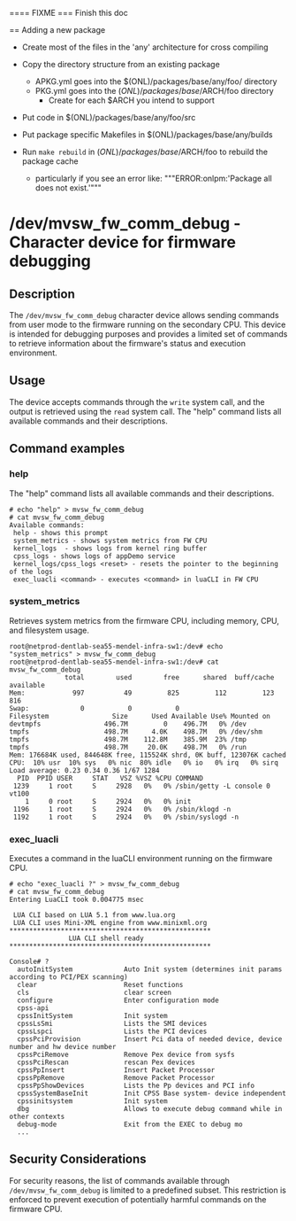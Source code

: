 ==== FIXME ===
Finish this doc

== Adding a new package

* Create most of the files in the 'any' architecture for cross compiling
* Copy the directory structure from an existing package
    * APKG.yml goes into the $(ONL)/packages/base/any/foo/ directory
    * PKG.yml goes into the $(ONL)/packages/base/$ARCH/foo directory
        * Create for each $ARCH you intend to support
* Put code in $(ONL)/packages/base/any/foo/src
* Put package specific Makefiles in $(ONL)/packages/base/any/builds

* Run `make rebuild` in $(ONL)/packages/base/$ARCH/foo to rebuild the package cache
    * particularly if you see an error like:
      """ERROR:onlpm:'Package all does not exist.'"""

/dev/mvsw_fw_comm_debug - Character device for firmware debugging
=================================================================

Description
-----------
The `/dev/mvsw_fw_comm_debug` character device allows sending commands from user
mode to the firmware running on the secondary CPU. This device is intended for
debugging purposes and provides a limited set of commands to retrieve information
about the firmware's status and execution environment.

Usage
-----
The device accepts commands through the `write` system call, and the output is
retrieved using the `read` system call. The "help" command lists all available
commands and their descriptions.

Command examples
----------------

### help
The "help" command lists all available commands and their descriptions.

```
# echo "help" > mvsw_fw_comm_debug
# cat mvsw_fw_comm_debug
Available commands:
 help - shows this prompt
 system_metrics - shows system metrics from FW CPU
 kernel_logs  - shows logs from kernel ring buffer
 cpss_logs - shows logs of appDemo service
 kernel_logs/cpss_logs <reset> - resets the pointer to the beginning of the logs
 exec_luacli <command> - executes <command> in luaCLI in FW CPU
```

### system_metrics
Retrieves system metrics from the firmware CPU, including memory, CPU, and filesystem usage.

```
root@netprod-dentlab-sea55-mendel-infra-sw1:/dev# echo "system_metrics" > mvsw_fw_comm_debug
root@netprod-dentlab-sea55-mendel-infra-sw1:/dev# cat mvsw_fw_comm_debug
              total        used        free      shared  buff/cache   available
Mem:            997          49         825         112         123         816
Swap:             0           0           0
Filesystem                Size      Used Available Use% Mounted on
devtmpfs                496.7M         0    496.7M   0% /dev
tmpfs                   498.7M      4.0K    498.7M   0% /dev/shm
tmpfs                   498.7M    112.8M    385.9M  23% /tmp
tmpfs                   498.7M     20.0K    498.7M   0% /run
Mem: 176684K used, 844648K free, 115524K shrd, 0K buff, 123076K cached
CPU:  10% usr  10% sys   0% nic  80% idle   0% io   0% irq   0% sirq
Load average: 0.23 0.34 0.36 1/67 1284
  PID  PPID USER     STAT   VSZ %VSZ %CPU COMMAND
 1239     1 root     S     2928   0%   0% /sbin/getty -L console 0 vt100
    1     0 root     S     2924   0%   0% init
 1196     1 root     S     2924   0%   0% /sbin/klogd -n
 1192     1 root     S     2924   0%   0% /sbin/syslogd -n
```


### exec_luacli
Executes a command in the luaCLI environment running on the firmware CPU.

```
# echo "exec_luacli ?" > mvsw_fw_comm_debug
# cat mvsw_fw_comm_debug
Entering LuaCLI took 0.004775 msec

 LUA CLI based on LUA 5.1 from www.lua.org
 LUA CLI uses Mini-XML engine from www.minixml.org
***************************************************
               LUA CLI shell ready
***************************************************

Console# ?
  autoInitSystem             Auto Init system (determines init params according to PCI/PEX scanning)
  clear                      Reset functions
  cls                        clear screen
  configure                  Enter configuration mode
  cpss-api
  cpssInitSystem             Init system
  cpssLsSmi                  Lists the SMI devices
  cpssLspci                  Lists the PCI devices
  cpssPciProvision           Insert Pci data of needed device, device number and hw device number
  cpssPciRemove              Remove Pex device from sysfs
  cpssPciRescan              rescan Pex devices
  cpssPpInsert               Insert Packet Processor
  cpssPpRemove               Remove Packet Processor
  cpssPpShowDevices          Lists the Pp devices and PCI info
  cpssSystemBaseInit         Init CPSS Base system- device independent
  cpssinitsystem             Init system
  dbg                        Allows to execute debug command while in other contexts
  debug-mode                 Exit from the EXEC to debug mo
  ...
```


Security Considerations
-----------------------
For security reasons, the list of commands available through `/dev/mvsw_fw_comm_debug` is limited to a predefined subset. This restriction is enforced to prevent execution of potentially harmful commands on the firmware CPU.
